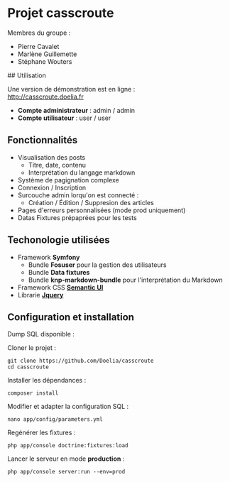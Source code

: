 # Projet casscroute

Membres du groupe :
- Pierre Cavalet
- Marlène Guillemette
- Stéphane Wouters

## Utilisation

Une version de démonstration est en ligne :  
http://casscroute.doelia.fr

- **Compte administrateur** : admin / admin
- **Compte utilisateur** : user / user

## Fonctionnalités

- Visualisation des posts
    - Titre, date, contenu
    - Interprétation du langage markdown
- Système de pagignation complexe
- Connexion / Inscription
- Surcouche admin lorqu'on est connecté :
    - Création / Édition / Suppresion des articles
- Pages d'erreurs personnalisées (mode prod uniquement)
- Datas Fixtures prépaprées pour les tests

## Techonologie utilisées
- Framework **Symfony**
    - Bundle **Fosuser** pour la gestion des utilisateurs
    - Bundle **Data fixtures**
    - Bundle **knp-markdown-bundle** pour l'interprétation du Markdown
- Framework CSS **[Semantic UI](http://semantic-ui.com/)**
- Librarie **[Jquery](https://jquery.com/)**

## Configuration et installation

Dump SQL disponible :

Cloner le projet :
```
git clone https://github.com/Doelia/casscroute
cd casscroute
```

Installer les dépendances :
```
composer install
```

Modifier et adapter la configuration SQL :
```
nano app/config/parameters.yml
```

Regénérer les fixtures :
```
php app/console doctrine:fixtures:load
```

Lancer le serveur en mode **production** :
```
php app/console server:run --env=prod
```
